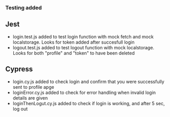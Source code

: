 ### Testing added

## Jest

- login.test.js added to test login function with mock fetch and mock localstorage. Looks for token added after succesfull login
- logout.test.js added to test logout function with mock localstorage. Looks for both "profile" and "token" to have been deleted

## Cypress

- login.cy.js added to check login and confirm that you were successfully sent to profile apge
- loginError.cy.js added to check for error handling when invalid login details are given
- loginThenLogut.cy.js added to check if login is working, and after 5 sec, log out
